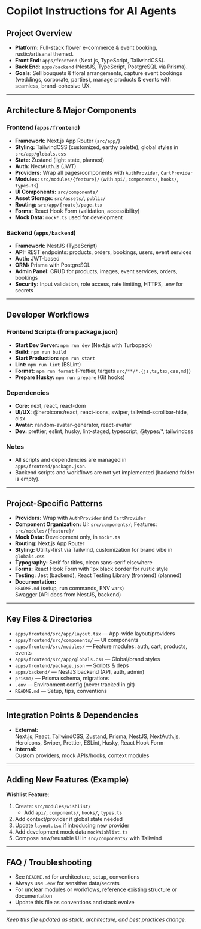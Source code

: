 # Copilot Instructions for AI Agents

## Project Overview

- **Platform**: Full-stack flower e-commerce & event booking, rustic/artisanal themed.
- **Front End**: `apps/frontend` (Next.js, TypeScript, TailwindCSS).
- **Back End**: `apps/backend` (NestJS, TypeScript, PostgreSQL via Prisma).
- **Goals**: Sell bouquets & floral arrangements, capture event bookings (weddings, corporate, parties), manage products & events with seamless, brand-cohesive UX.

---

## Architecture & Major Components

### Frontend (`apps/frontend`)
- **Framework:** Next.js App Router (`src/app/`)
- **Styling:** TailwindCSS (customized, earthy palette), global styles in `src/app/globals.css`
- **State:** Zustand (light state, planned)
- **Auth:** NextAuth.js (JWT)
- **Providers:** Wrap all pages/components with `AuthProvider`, `CartProvider`
- **Modules:** `src/modules/{feature}/` (with `api/`, `components/`, `hooks/`, `types.ts`)
- **UI Components:** `src/components/`
- **Asset Storage:** `src/assets/`, `public/`
- **Routing:** `src/app/{route}/page.tsx`
- **Forms:** React Hook Form (validation, accessibility)
- **Mock Data:** `mock*.ts` used for development

### Backend (`apps/backend`)
- **Framework:** NestJS (TypeScript)
- **API:** REST endpoints: products, orders, bookings, users, event services
- **Auth:** JWT-based
- **ORM:** Prisma with PostgreSQL
- **Admin Panel:** CRUD for products, images, event services, orders, bookings
- **Security:** Input validation, role access, rate limiting, HTTPS, .env for secrets

---

## Developer Workflows


### Frontend Scripts (from package.json)
- **Start Dev Server:** `npm run dev` (Next.js with Turbopack)
- **Build:** `npm run build`
- **Start Production:** `npm run start`
- **Lint:** `npm run lint` (ESLint)
- **Format:** `npm run format` (Prettier, targets `src/**/*.{js,ts,tsx,css,md}`)
- **Prepare Husky:** `npm run prepare` (Git hooks)

### Dependencies
- **Core:** next, react, react-dom
- **UI/UX:** @heroicons/react, react-icons, swiper, tailwind-scrollbar-hide, clsx
- **Avatar:** random-avatar-generator, react-avatar
- **Dev:** prettier, eslint, husky, lint-staged, typescript, @types/*, tailwindcss

### Notes
- All scripts and dependencies are managed in `apps/frontend/package.json`.
- Backend scripts and workflows are not yet implemented (backend folder is empty).

---

## Project-Specific Patterns

- **Providers:** Wrap with `AuthProvider` and `CartProvider`
- **Component Organization:** UI: `src/components/`; Features: `src/modules/{feature}/`
- **Mock Data:** Development only, in `mock*.ts`
- **Routing:** Next.js App Router
- **Styling:** Utility-first via Tailwind, customization for brand vibe in `globals.css`
- **Typography:** Serif for titles, clean sans-serif elsewhere
- **Forms:** React Hook Form with 1px black border for rustic style
- **Testing:** Jest (backend), React Testing Library (frontend) (planned)
- **Documentation:**  
  `README.md` (setup, run commands, ENV vars)  
  Swagger (API docs from NestJS, backend)

---

## Key Files & Directories

- `apps/frontend/src/app/layout.tsx` — App-wide layout/providers
- `apps/frontend/src/components/` — UI components
- `apps/frontend/src/modules/` — Feature modules: auth, cart, products, events
- `apps/frontend/src/app/globals.css` — Global/brand styles
- `apps/frontend/package.json` — Scripts & deps
- `apps/backend/` — NestJS backend (API, auth, admin)
- `prisma/` — Prisma schema, migrations
- `.env` — Environment config (never tracked in git)
- `README.md` — Setup, tips, conventions

---

## Integration Points & Dependencies

- **External:**  
  Next.js, React, TailwindCSS, Zustand, Prisma, NestJS, NextAuth.js, Heroicons, Swiper, Prettier, ESLint, Husky, React Hook Form
- **Internal:**  
  Custom providers, mock APIs/hooks, context modules

---

## Adding New Features (Example)

**Wishlist Feature:**
1. Create: `src/modules/wishlist/`  
   - Add `api/`, `components/`, `hooks/`, `types.ts`
2. Add context/provider if global state needed
3. Update `layout.tsx` if introducing new provider
4. Add development mock data `mockWishlist.ts`
5. Compose new/reusable UI in `src/components/` with Tailwind

---

## FAQ / Troubleshooting

- See `README.md` for architecture, setup, conventions
- Always use `.env` for sensitive data/secrets
- For unclear modules or workflows, reference existing structure or documentation
- Update this file as conventions and stack evolve

---

*Keep this file updated as stack, architecture, and best practices change.*

